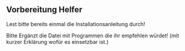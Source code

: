 ## Vorbereitung Helfer

Lest bitte bereits einmal die Installationsanleitung durch!

Bitte Ergänzt die Datei mit Programmen die ihr empfehlen würdet! (mit kurzer Erklärung wofür es einsetzbar ist.)
